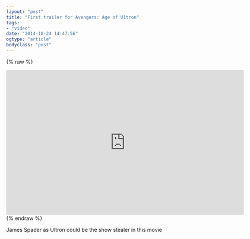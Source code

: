 ```yaml
---
layout: "post"
title: "First trailer for Avengers: Age of Ultron"
tags: 
- "video"
date: "2014-10-24 14:47:56"
ogtype: "article"
bodyclass: "post"
---
```


{% raw %}
<iframe allowfullscreen="true" class="youtube-player" frameborder="0" height="390" src="http://www.youtube.com/embed/tmeOjFno6Do?version=3&rel=1&fs=1&showsearch=0&showinfo=1&iv_load_policy=1&wmode=transparent" type="text/html" width="640"></iframe>
{% endraw %}

James Spader as Ultron could be the show stealer in this movie
